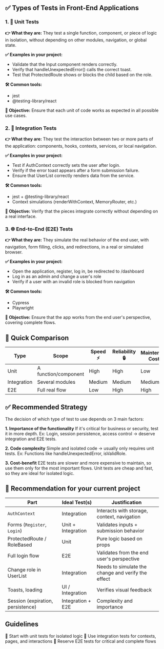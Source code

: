 ## ✅ Types of Tests in Front-End Applications
### 1. 🧪 Unit Tests
**👉 What they are:**
They test a single function, component, or piece of logic in isolation, without depending on other modules, navigation, or global state.

**✅ Examples in your project:**
- Validate that the Input component renders correctly.
- Verify that handleUnexpectedError() calls the correct toast.
- Test that ProtectedRoute shows or blocks the child based on the role.

**🛠️ Common tools:**
- jest
- @testing-library/react

**🧠 Objective:** Ensure that each unit of code works as expected in all possible use cases.

### 2. 🔄 Integration Tests
**👉 What they are:**
They test the interaction between two or more parts of the application: components, hooks, contexts, services, or local navigation.

**✅ Examples in your project:**
- Test if AuthContext correctly sets the user after login.
- Verify if the error toast appears after a form submission failure.
- Ensure that UserList correctly renders data from the service.

**🛠️ Common tools:**
- jest + @testing-library/react
- Context simulations (renderWithContext, MemoryRouter, etc.)

**🧠 Objective:** Verify that the pieces integrate correctly without depending on a real interface.

### 3. 🌐 End-to-End (E2E) Tests
**👉 What they are:**
They simulate the real behavior of the end user, with navigation, form filling, clicks, and redirections, in a real or simulated browser.

**✅ Examples in your project:**
- Open the application, register, log in, be redirected to /dashboard
- Log in as an admin and change a user's role
- Verify if a user with an invalid role is blocked from navigation

**🛠️ Common tools:**
- Cypress
- Playwright

**🧠 Objective:** Ensure that the app works from the end user's perspective, covering complete flows.

## 🧭 Quick Comparison
| Type        | Scope                | Speed ⚡ | Reliability 🔒 | Maintenance Cost 💸 |
|-------------|----------------------|----------|----------------|----------------------|
| Unit        | A function/component | High     | High           | Low                  |
| Integration | Several modules      | Medium   | Medium         | Medium               |
| E2E         | Full real flow       | Low      | High           | High                 |

## ✅ Recommended Strategy
The decision of which type of test to use depends on 3 main factors:

**1. Importance of the functionality**
If it's critical for business or security, test it in more depth.
Ex: Login, session persistence, access control → deserve integration and E2E tests.

**2. Code complexity**
Simple and isolated code → usually only requires unit tests.
Ex: Functions like handleUnexpectedError, isValidRole.

**3. Cost-benefit**
E2E tests are slower and more expensive to maintain, so use them only for the most important flows.
Unit tests are cheap and fast, so they are ideal for isolated logic.

## 🧪 Recommendation for your current project
| Part                              | Ideal Test(s)      | Justification                                      |
|-----------------------------------|--------------------|----------------------------------------------------|
| `AuthContext`                     | Integration        | Interacts with storage, context, navigation        |
| Forms (`Register`, `Login`)       | Unit + Integration | Validates inputs + submission behavior             |
| ProtectedRoute / RoleBased        | Unit               | Pure logic based on props                          |
| Full login flow                   | E2E                | Validates from the end user's perspective          |
| Change role in UserList           | Integration        | Needs to simulate the change and verify the effect |
| Toasts, loading                   | UI / Integration   | Verifies visual feedback                           |
| Session (expiration, persistence) | Integration + E2E  | Complexity and importance                          |

## Guidelines
🔸 Start with unit tests for isolated logic
🔸 Use integration tests for contexts, pages, and interactions
🔸 Reserve E2E tests for critical and complete flows